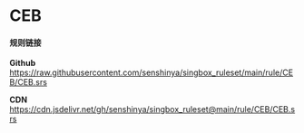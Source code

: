 # CEB

#### 规则链接

**Github**
https://raw.githubusercontent.com/senshinya/singbox_ruleset/main/rule/CEB/CEB.srs

**CDN**
https://cdn.jsdelivr.net/gh/senshinya/singbox_ruleset@main/rule/CEB/CEB.srs